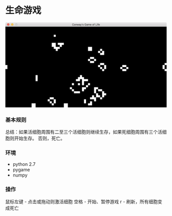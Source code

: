 # 生命游戏
![](demo.png)

### 基本规则
总结：如果活细胞周围有二至三个活细胞则继续生存，如果死细胞周围有三个活细胞则开始生存。
否则，死亡。

### 环境
- python 2.7
- pygame
- numpy

### 操作
鼠标左键 - 点击或拖动则激活细胞
空格 - 开始、暂停游戏
r - 刷新，所有细胞变成死亡
